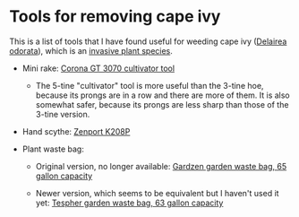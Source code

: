 # Tools for removing cape ivy

This is a list of tools that I have found useful for weeding cape ivy
([Delairea odorata](https://en.wikipedia.org/wiki/Delairea_odorata)),
which is an [invasive plant
species](https://en.wikipedia.org/wiki/Invasive_species).

* Mini rake: [Corona GT 3070 cultivator tool](https://smile.amazon.com/gp/product/B00004TKJQ/)

   * The 5-tine "cultivator" tool is more useful than the 3-tine hoe,
     because its prongs are in a row and there are more of them.  It
     is also somewhat safer, because its prongs are less sharp than
     those of the 3-tine version.

* Hand scythe: [Zenport K208P](https://smile.amazon.com/Zenport-K208P-Serration-6-5-Inch-Stainless/dp/B0054LXP5W/)

* Plant waste bag:

   * Original version, no longer available: [Gardzen garden waste bag, 65 gallon capacity](https://smile.amazon.com/gp/product/B0756D5NK2/)

   * Newer version, which seems to be equivalent but I haven't used it yet: [Tespher garden waste bag, 63 gallon capacity](https://smile.amazon.com/gp/product/B07GCSX34D/)
